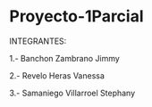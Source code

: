 Proyecto-1Parcial
=================
INTEGRANTES:

1.- Banchon Zambrano Jimmy

2.- Revelo Heras Vanessa

3.- Samaniego Villarroel Stephany